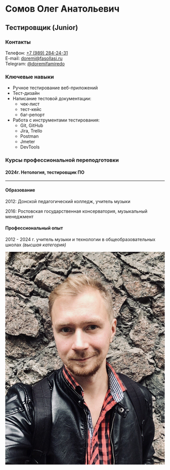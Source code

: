 # Сомов Олег Анатольевич

## Тестировщик (Junior)
### Контакты
Телефон: [+7 (989) 284-24-31](tel:89892842431)  
E-mail: [doremi@fasollasi.ru](mailto:doremi@fasollasi.ru)  
Telegram: [@doremifamiredo](https://t.me/doremifamiredo)  
### Ключевые навыки
- Ручное тестирование веб-приложений
- Тест-дизайн
- Написание тестовой документации:
  -  чек-лист
  -  тест-кейс
  -  баг-репорт
- Работа с инструментами тестирования:
  - Git, GitHub
  - Jira,  Trello
  - Postman
  - Jmeter
  - DevTools  

### Курсы профессиональной переподготовки
#### 2024г. Нетология, тестировщик ПО
***
#### Образование
2012: 
Донской педагогический колледж, учитель музыки 

2016: Ростовская государственная консерватория, музыкальный менеджмент  
#### Профессиональный опыт 
2012 - 2024 г. учитель музыки и технологии в общеобразовательных школах _(высшая категория)_

![фото](https://github.com/doremifamiredo/resume/blob/main/photo12.jpg?raw=true)
